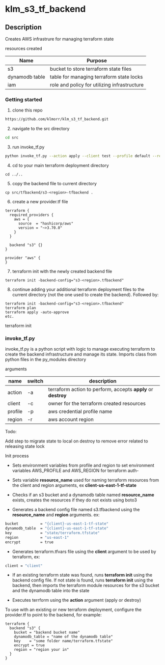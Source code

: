 # klm_s3_tf_backend

## Description

Creates AWS infrastrure for managing terraform state

resources created

| Name | Purpose |
|------|---------|
| s3 | bucket to store terraform state files |
| dynamodb table | table for managing terraform state locks |
| iam | role and policy for utilizing infrastructure |

### Getting started

1. clone this repo

```bash
https://github.com/klmorr/klm_s3_tf_backend.git
```

2. navigate to the src directory

```bash
cd src
```

3. run invoke_tf.py

```bash
python invoke_tf.py --action apply --client test --profile default --region us-east-1
```

4. cd to your main terraform deployment directory
```
cd ../..
```
5. copy the backend file to current directory
```
cp src/tfbackend/s3-<region>-tfbackend .
```
6. create a new provider.tf file
```
terraform {
  required_providers {
    aws = {
      source  = "hashicorp/aws"
      version = "~>3.70.0"
    }
  }

  backend "s3" {}
}

provider "aws" {
}
```
7. terraform init with the newly created backend file
```
terraform init -backend-config="s3-<region>.tfbackend"
```
8. continue adding your additional terraform deployment files to the current directory (not the one used to create the backend). Followed by:
```
terraform init -backend-config="s3-<region>.tfbackend"
terraform plan
terraform apply -auto-approve
etc.
```

terraform init 
### invoke_tf.py

invoke_tf.py is a python script with logic to manage executing terraform to create the backend infrastructure and manage its state. Imports class from python files in the py_modules directory

arguments

| name | switch | description |
|------|--------|-------------|
| action | -a | terraform action to perform, accepts **apply** or **destroy** |
| client | -c | owner for the terraform created resources |
| profile | -p | aws credential profile name |
| region | -r | aws account region |

Todo:

Add step to migrate state to local on destroy to remove error related to releasing state lock

Init process

- Sets environment variables from profile and region to set environment variables AWS_PROFILE and AWS_REGION for terraform auth- 

- Sets variable **resource_name** used for naming terraform resources from the client and region arguments, ex **client-us-east-1-tf-state**
  
- Checks if an s3 bucket and a dynamodb table named **resource_name** exists, creates the resources if they do not exists using boto3
  
- Generates a backend config file named s3.tfbackend using the **resource_name** and **region** arguments. ex:

```bash
bucket          = "{client}-us-east-1-tf-state"
dynamodb_table  = "{client}-us-east-1-tf-state"
key             = "state/terraform.tfstate"
region          = "us-east-1"
encrypt         = true
```

- Generates terraform.tfvars file using the **client** argument to be used by terraform, ex:

```bash
client = "client"
```

- If an existing terraform state was found, runs **terraform init** using the backend config file. If not state is found, runs **terraform init** using the backend, then imports the terraform module resources for the s3 bucket and the dynamodb table into the state

- Executes terrform using the **action** argument (apply or destroy)

To use with an existing or new terraform deployment, configure the provider.tf to point to the backend, for example:
```
terraform {
  backend "s3" {
    bucket = "backend bucket name"
    dynamodb_table = "name of the dynamodb table"
    key    = "some folder name/terraform.tfstate"
    encrypt = true
    region = "region your in"
  }
}
```
